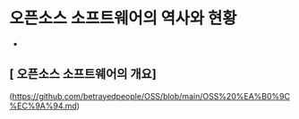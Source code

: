 # 오픈소스 소프트웨어의 역사와 현황
-

## [ 오픈소스 소프트웨어의 개요]
 (https://github.com/betrayedpeople/OSS/blob/main/OSS%20%EA%B0%9C%EC%9A%94.md)
##

##

##
